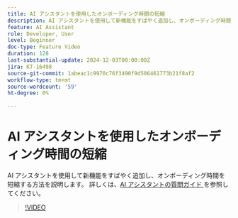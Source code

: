 ```yaml
---
title: AI アシスタントを使用したオンボーディング時間の短縮
description: AI アシスタントを使用して新機能をすばやく追加し、オンボーディング時間を短縮する方法を説明します。
feature: AI Assistant
role: Developer, User
level: Beginner
doc-type: Feature Video
duration: 128
last-substantial-update: 2024-12-03T00:00:00Z
jira: KT-16498
source-git-commit: 1abeac1c9970c76f3490f9d506461773b21f8af2
workflow-type: tm+mt
source-wordcount: '59'
ht-degree: 0%

---
```



# AI アシスタントを使用したオンボーディング時間の短縮

AI アシスタントを使用して新機能をすばやく追加し、オンボーディング時間を短縮する方法を説明します。 詳しくは、[AI アシスタントの質問ガイド ](https://experienceleague.adobe.com/en/docs/experience-platform/ai-assistant/questions) を参照してください。

>[!VIDEO](https://video.tv.adobe.com/v/3438032/?learn=on&enablevpops)
